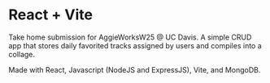 # React + Vite

Take home submission for AggieWorksW25 @ UC Davis. A simple CRUD app that stores daily favorited tracks assigned by users and compiles into a collage. 

Made with React, Javascript (NodeJS and ExpressJS), Vite, and MongoDB. 
